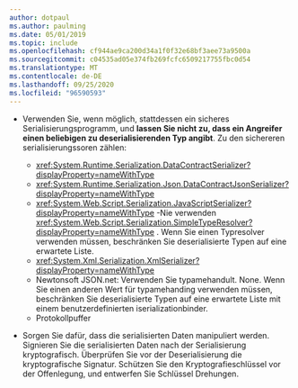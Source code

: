 ```yaml
---
author: dotpaul
ms.author: paulming
ms.date: 05/01/2019
ms.topic: include
ms.openlocfilehash: cf944ae9ca200d34a1f0f32e68bf3aee73a9500a
ms.sourcegitcommit: c04535ad05e374fb269fcfc6509217755fbc0d54
ms.translationtype: MT
ms.contentlocale: de-DE
ms.lasthandoff: 09/25/2020
ms.locfileid: "96590593"
---
```

- Verwenden Sie, wenn möglich, stattdessen ein sicheres Serialisierungsprogramm, und **lassen Sie nicht zu, dass ein Angreifer einen beliebigen zu deserialisierenden Typ angibt**. Zu den sichereren serialisierungssoren zählen:

  - <xref:System.Runtime.Serialization.DataContractSerializer?displayProperty=nameWithType>
  - <xref:System.Runtime.Serialization.Json.DataContractJsonSerializer?displayProperty=nameWithType>
  - <xref:System.Web.Script.Serialization.JavaScriptSerializer?displayProperty=nameWithType> -Nie verwenden <xref:System.Web.Script.Serialization.SimpleTypeResolver?displayProperty=nameWithType> . Wenn Sie einen Typresolver verwenden müssen, beschränken Sie deserialisierte Typen auf eine erwartete Liste.
  - <xref:System.Xml.Serialization.XmlSerializer?displayProperty=nameWithType>
  - Newtonsoft JSON.net: Verwenden Sie typamehandult. None. Wenn Sie einen anderen Wert für typamehanding verwenden müssen, beschränken Sie deserialisierte Typen auf eine erwartete Liste mit einem benutzerdefinierten iserializationbinder.
  - Protokollpuffer

- Sorgen Sie dafür, dass die serialisierten Daten manipuliert werden. Signieren Sie die serialisierten Daten nach der Serialisierung kryptografisch. Überprüfen Sie vor der Deserialisierung die kryptografische Signatur. Schützen Sie den Kryptografieschlüssel vor der Offenlegung, und entwerfen Sie Schlüssel Drehungen.
